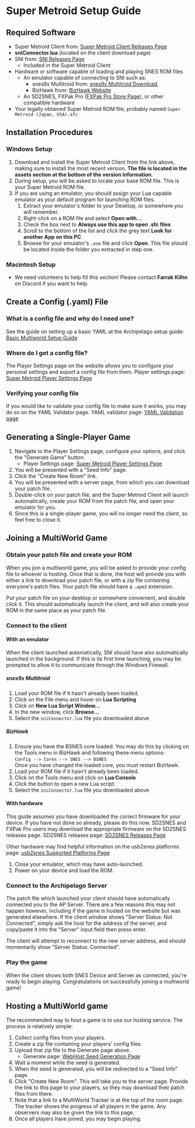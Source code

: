 # Super Metroid Setup Guide

## Required Software
- Super Metroid Client from: [Super Metroid Client Releases Page](https://github.com/ArchipelagoMW/SuperMetroidClient/releases)
- **sniConnector.lua** (located on the client download page)
- SNI from: [SNI Releases Page](https://github.com/alttpo/sni/releases)
  - Included in the Super Metroid Client
- Hardware or software capable of loading and playing SNES ROM files
    - An emulator capable of connecting to SNI such as:
      - snes9x Multitroid from: [snes9x Multitroid Download](https://drive.google.com/drive/folders/1_ej-pwWtCAHYXIrvs5Hro16A1s9Hi3Jz),
      - BizHawk from: [BizHawk Website](http://tasvideos.org/BizHawk.html)
    - An SD2SNES, FXPak Pro ([FXPak Pro Store Page](https://krikzz.com/store/home/54-fxpak-pro.html)), or other compatible hardware
- Your legally obtained Super Metroid ROM file, probably named `Super Metroid (Japan, USA).sfc`

## Installation Procedures

### Windows Setup
1. Download and install the Super Metroid Client from the link above, making sure to install the most recent version.
**The file is located in the assets section at the bottom of the version information**.
2. During setup, you will be asked to locate your base ROM file. This is your Super Metroid ROM file.
3. If you are using an emulator, you should assign your Lua capable emulator as your default program
for launching ROM files.
    1. Extract your emulator's folder to your Desktop, or somewhere you will remember. 
    2. Right-click on a ROM file and select **Open with...**
    3. Check the box next to **Always use this app to open .sfc files**
    4. Scroll to the bottom of the list and click the grey text **Look for another App on this PC**
    5. Browse for your emulator's `.exe` file and click **Open**. This file should be located inside
       the folder you extracted in step one.

### Macintosh Setup
- We need volunteers to help fill this section! Please contact **Farrak Kilhn** on Discord if you want to help.

## Create a Config (.yaml) File

### What is a config file and why do I need one?
See the guide on setting up a basic YAML at the Archipelago setup guide: [Basic Multiworld Setup Guide](/tutorial/archipelago/setup/en)

### Where do I get a config file?
The Player Settings page on the website allows you to configure your personal settings and export a config file from them. Player settings page: [Super Metroid Player Settings Page](/games/Super%20Metroid/player-settings)

### Verifying your config file
If you would like to validate your config file to make sure it works, you may do so on the YAML Validator page. YAML validator page: [YAML Validation page](/mysterycheck)

## Generating a Single-Player Game
1. Navigate to the Player Settings page, configure your options, and click
   the "Generate Game" button.
   - Player Settings page: [Super Metroid Player Settings Page](/games/Super%20Metroid/player-settings)
2. You will be presented with a "Seed Info" page.
3. Click the "Create New Room" link.
4. You will be presented with a server page, from which you can download your patch file.
5. Double-click on your patch file, and the Super Metroid Client will launch automatically, create your ROM from the patch file, and open your emulator for you.
6. Since this is a single-player game, you will no longer need the client, so feel free to close it.

## Joining a MultiWorld Game

### Obtain your patch file and create your ROM
When you join a multiworld game, you will be asked to provide your config file to whoever is hosting. Once that is done, the host will provide you with either a link to download your patch file, or with a zip file containing everyone's patch files. Your patch file should have a `.apm3` extension.

Put your patch file on your desktop or somewhere convenient, and double click it. This should automatically launch the client, and will also create your ROM in the same place as your patch file.

### Connect to the client

#### With an emulator
When the client launched automatically, SNI should have also automatically launched in the background. If this is its first time launching, you may be prompted to allow it to communicate through the Windows Firewall.

##### snes9x Multitroid
1. Load your ROM file if it hasn't already been loaded.
2. Click on the File menu and hover on **Lua Scripting**
3. Click on **New Lua Script Window...**
4. In the new window, click **Browse...**
5. Select the `sniConnector.lua` file you downloaded above

##### BizHawk
1. Ensure you have the BSNES core loaded. You may do this by clicking on the Tools menu in BizHawk and following
   these menu options:  
   `Config --> Cores --> SNES --> BSNES`  
   Once you have changed the loaded core, you must restart BizHawk.
2. Load your ROM file if it hasn't already been loaded.
3. Click on the Tools menu and click on **Lua Console**
4. Click the button to open a new Lua script.
5. Select the `sniConnector.lua` file you downloaded above

#### With hardware
This guide assumes you have downloaded the correct firmware for your device. If you have not done so already, please do this now. SD2SNES and FXPak Pro users may download the appropriate firmware on the SD2SNES releases page. SD2SNES releases page: [SD2SNES Releases Page](https://github.com/RedGuyyyy/sd2snes/releases)

Other hardware may find helpful information on the usb2snes platforms page: [usb2snes Supported Platforms Page](http://usb2snes.com/#supported-platforms)

1. Close your emulator, which may have auto-launched.
2. Power on your device and load the ROM.

### Connect to the Archipelago Server
The patch file which launched your client should have automatically connected you to the AP Server. There are a few reasons this may not happen however, including if the game is hosted on the website but was generated elsewhere. If the client window shows "Server Status: Not Connected", simply ask the host for the address of the server, and copy/paste it into the "Server" input field then press enter.

The client will attempt to reconnect to the new server address, and should momentarily show "Server Status: Connected".

### Play the game
When the client shows both SNES Device and Server as connected, you're ready to begin playing. Congratulations on successfully joining a multiworld game!

## Hosting a MultiWorld game
The recommended way to host a game is to use our hosting service. The process is relatively simple:

1. Collect config files from your players.
2. Create a zip file containing your players' config files.
3. Upload that zip file to the Generate page above.
   - Generate page: [WebHost Seed Generation Page](/generate)
4. Wait a moment while the seed is generated.
5. When the seed is generated, you will be redirected to a "Seed Info" page.
6. Click "Create New Room". This will take you to the server page. Provide the link to this page to your players,
   so they may download their patch files from there.
7. Note that a link to a MultiWorld Tracker is at the top of the room page. The tracker shows the progress of all
   players in the game. Any observers may also be given the link to this page.
8. Once all players have joined, you may begin playing.
